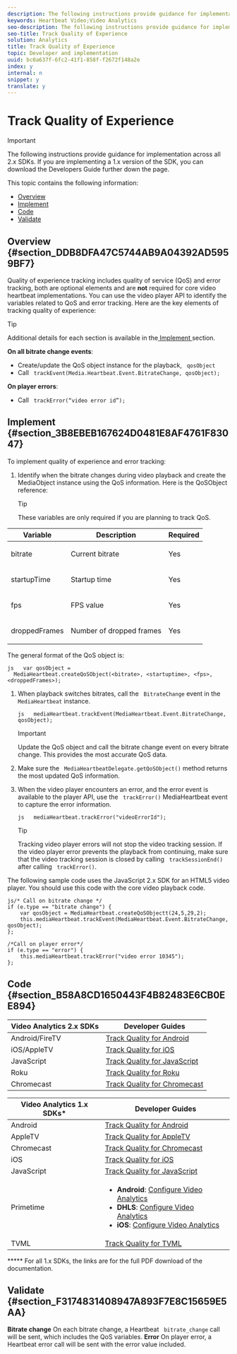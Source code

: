```yaml
---
description: The following instructions provide guidance for implementation across all 2.x SDKs.
keywords: Heartbeat Video;Video Analytics
seo-description: The following instructions provide guidance for implementation across all 2.x SDKs.
seo-title: Track Quality of Experience
solution: Analytics
title: Track Quality of Experience
topic: Developer and implementation
uuid: bc0a637f-6fc2-41f1-858f-f2672f148a2e
index: y
internal: n
snippet: y
translate: y
---
```


# Track Quality of Experience


>[!IMPORTANT]
>
>The following instructions provide guidance for implementation across all 2.x SDKs. If you are implementing a 1.x version of the SDK, you can download the Developers Guide further down the page.

This topic contains the following information:

* [ Overview ](c_vhl_track-quality-exp.md#section_DDB8DFA47C5744AB9A04392AD5959BF7)
* [ Implement ](c_vhl_track-quality-exp.md#section_3B8EBEB167624D0481E8AF4761F83047)
* [ Code ](c_vhl_track-quality-exp.md#section_B58A8CD1650443F4B82483E6CB0EE894)
* [ Validate ](c_vhl_track-quality-exp.md#section_F3174831408947A893F7E8C15659E5AA)


## Overview {#section_DDB8DFA47C5744AB9A04392AD5959BF7}

Quality of experience tracking includes quality of service (QoS) and error tracking, both are optional elements and are **not** required for core video heartbeat implementations. You can use the video player API to identify the variables related to QoS and error tracking. Here are the key elements of tracking quality of experience: 

>[!TIP]
>
>Additional details for each section is available in the[ Implement ](c_vhl_track-quality-exp.md#section_3B8EBEB167624D0481E8AF4761F83047) section. 

**On all bitrate change events**: 

* Create/update the QoS object instance for the playback, ` qosObject`
* Call ` trackEvent(Media.Heartbeat.Event.BitrateChange, qosObject);`

**On player errors**: 

* Call ` trackError(“video error id”);`


## Implement {#section_3B8EBEB167624D0481E8AF4761F83047}

To implement quality of experience and error tracking:

1. Identify when the bitrate changes during video playback and create the MediaObject instance using the QoS information. Here is the QoSObject reference: 
   >[!TIP]
   >
   >These variables are only required if you are planning to track QoS.


<table id="table_36BA07D7614C409F8AA3D68DA04A2231"> 
 <thead> 
  <tr> 
   <th colname="col1" class="entry"> Variable </th> 
   <th colname="col2" class="entry"> Description </th> 
   <th colname="col3" class="entry"> Required </th> 
  </tr> 
 </thead>
 <tbody> 
  <tr> 
   <td colname="col1"> <p> <span class="codeph"> bitrate </span> </p> </td> 
   <td colname="col2"> <p>Current bitrate</p> </td> 
   <td colname="col3"> <p>Yes</p> </td> 
  </tr> 
  <tr> 
   <td colname="col1"> <p> <span class="codeph"> startupTime </span></p> </td> 
   <td colname="col2"> <p>Startup time</p> </td> 
   <td colname="col3"> <p>Yes</p> </td> 
  </tr> 
  <tr> 
   <td colname="col1"> <p> <span class="codeph"> fps </span></p> </td> 
   <td colname="col2"> <p>FPS value</p> </td> 
   <td colname="col3"> <p>Yes</p> </td> 
  </tr> 
  <tr> 
   <td colname="col1"> <p> <span class="codeph"> droppedFrames </span></p> </td> 
   <td colname="col2"> <p>Number of dropped frames</p> </td> 
   <td colname="col3"> <p>Yes</p> </td> 
  </tr> 
 </tbody> 
</table>

   The general format of the QoS object is: 
   ```
   js   var qosObject =  
     MediaHeartbeat.createQoSObject(<bitrate>, <startuptime>, <fps>, <droppedFrames>);
   ```


1. When playback switches bitrates, call the ` BitrateChange` event in the ` MediaHeartbeat` instance. 
   ```
   js   mediaHeartbeat.trackEvent(MediaHeartbeat.Event.BitrateChange, qosObject);
   ```

   >[!IMPORTANT]
   >
   >Update the QoS object and call the bitrate change event on every bitrate change. This provides the most accurate QoS data.


1. Make sure the ` MediaHeartbeatDelegate.getQoSObject()` method returns the most updated QoS information.
1. When the video player encounters an error, and the error event is available to the player API, use the ` trackError()` MediaHeartbeat event to capture the error information. 
   ```
   js   mediaHeartbeat.trackError("videoErrorId");
   ```


   >[!TIP]
   >
   >Tracking video player errors will not stop the video tracking session. If the video player error prevents the playback from continuing, make sure that the video tracking session is closed by calling ` trackSessionEnd()` after calling ` trackError()`. 


The following sample code uses the JavaScript 2.x SDK for an HTML5 video player. You should use this code with the core video playback code. 
```
js/* Call on bitrate change */ 
if (e.type == "bitrate change") { 
    var qosObject = MediaHeartbeat.createQoSObjectt(24,5,29,2); 
    this.mediaHeartbeat.trackEvent(MediaHeartbeat.Event.BitrateChange, qosObject); 
}; 
 
/*Call on player error*/ 
if (e.type == "error") { 
    this.mediaHeartbeat.trackError("video error 10345"); 
}; 

```


## Code {#section_B58A8CD1650443F4B82483E6CB0EE894}


|  Video Analytics 2.x SDKs  | Developer Guides  |
|---|---|
|  Android/FireTV  | [ Track Quality for Android ](https://marketing.adobe.com/resources/help/en_US/sc/appmeasurement/hbvideo/android_2.0/t_vhl_track-bitrate-changes_android.html)  |
|  iOS/AppleTV  | [ Track Quality for iOS ](https://marketing.adobe.com/resources/help/en_US/sc/appmeasurement/hbvideo/ios_2.0/t_vhl_track-bitrate-changes_ios.html)  |
|  JavaScript  | [ Track Quality for JavaScript ](https://marketing.adobe.com/resources/help/en_US/sc/appmeasurement/hbvideo/js_2.0/t_vhl_track-bitrate-changes_js.html)  |
|  Roku  | [ Track Quality for Roku ](https://marketing.adobe.com/resources/help/en_US/sc/appmeasurement/hbvideo/roku/c_vhl_conf-med-hrbts.html)  |
|  Chromecast  | [ Track Quality for Chromecast ](https://marketing.adobe.com/resources/help/en_US/sc/appmeasurement/hbvideo/chromecast/c_vhl_conf-med-hrbts-chromecast.html)  |


<table id="table_DCD074D23E704CA79BC3734D1CF59A5B"> 
 <thead> 
  <tr> 
   <th class="entry" colspan="2"> Video Analytics 1.x SDKs* </th> 
   <th colname="col3" class="entry"> Developer Guides </th> 
  </tr> 
 </thead>
 <tbody> 
  <tr> 
   <td colspan="2"> Android </td> 
   <td colname="col3"> <a href="vhl-dev-guide-v15_android.pdf" format="pdf" scope="peer"> Track Quality for Android </a> </td> 
  </tr> 
  <tr> 
   <td colspan="2"> AppleTV </td> 
   <td colname="col3"> <a href="vhl-dev-guide-v1x_appletv.pdf" format="pdf" scope="peer"> Track Quality for AppleTV </a> </td> 
  </tr> 
  <tr> 
   <td colspan="2"> Chromecast </td> 
   <td colname="col3"> <a href="chromecast_1.x_sdk.pdf" format="pdf" scope="peer"> Track Quality for Chromecast </a> </td> 
  </tr> 
  <tr> 
   <td colspan="2"> iOS </td> 
   <td colname="col3"> <a href="vhl-dev-guide-v15_ios.pdf" format="pdf" scope="peer"> Track Quality for iOS </a> </td> 
  </tr> 
  <tr> 
   <td colspan="2"> JavaScript </td> 
   <td colname="col3"> <a href="vhl-dev-guide-v15_js.pdf" format="pdf" scope="peer"> Track Quality for JavaScript </a> </td> 
  </tr> 
  <tr> 
   <td colspan="2"> Primetime </td> 
   <td colname="col3"> 
    <ul id="ul_AE4FACC564D84FAF8BF241912B5D7761"> 
     <li id="li_372AFC4170B546E9867C160DBAAC0A5E"> <b>Android</b>: <a href="http://help.adobe.com/en_US/primetime/psdk/android/1.4/index.html#PSDKs-task-Initialize_and_configure_video_analytics_" format="html" scope="external"> Configure Video Analytics </a></li> 
     <li id="li_224523B07B224A5099F18F06B0D14C87"> <b>DHLS</b>: <a href="http://help.adobe.com/en_US/primetime/psdk/dhls/index.html#PSDKs-task-Initialize_and_configure_video_analytics_ " format="html" scope="external"> Configure Video Analytics </a></li> 
     <li id="li_C6A942B9468E45F0A9B1FA7CEF667BAF"> <b>iOS</b>: <a href="http://help.adobe.com/en_US/primetime/psdk/ios/1.4/index.html#PSDKs-task-Initialize_and_configure_video_analytics_" format="html" scope="external"> Configure Video Analytics </a></li> 
    </ul> </td> 
  </tr> 
  <tr> 
   <td colspan="2"> TVML </td> 
   <td colname="col3"> <a href="vhl_tvml.pdf" format="pdf" scope="peer"> Track Quality for TVML </a> </td> 
  </tr> 
 </tbody> 
</table>

***** For all 1.x SDKs, the links are for the full PDF download of the documentation. 

## Validate {#section_F3174831408947A893F7E8C15659E5AA}

**Bitrate change** 
On each bitrate change, a Heartbeat ` bitrate_change` call will be sent, which includes the QoS variables. 
**Error** 
On player error, a Heartbeat error call will be sent with the error value included.
